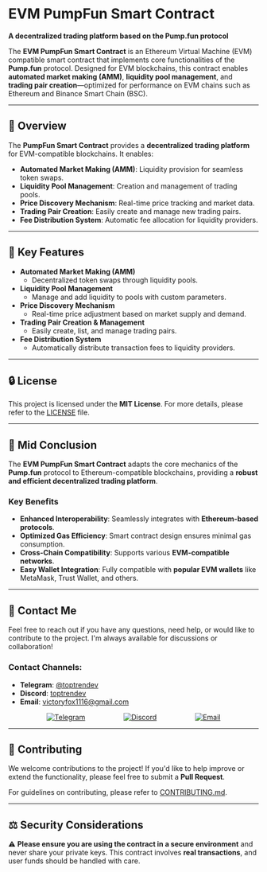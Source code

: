 # **EVM PumpFun Smart Contract**  
**A decentralized trading platform based on the Pump.fun protocol**  

The **EVM PumpFun Smart Contract** is an Ethereum Virtual Machine (EVM) compatible smart contract that implements core functionalities of the **Pump.fun** protocol. Designed for EVM blockchains, this contract enables **automated market making (AMM)**, **liquidity pool management**, and **trading pair creation**—optimized for performance on EVM chains such as Ethereum and Binance Smart Chain (BSC).

---

## **📌 Overview**  

The **PumpFun Smart Contract** provides a **decentralized trading platform** for EVM-compatible blockchains. It enables:

- **Automated Market Making (AMM)**: Liquidity provision for seamless token swaps.
- **Liquidity Pool Management**: Creation and management of trading pools.
- **Price Discovery Mechanism**: Real-time price tracking and market data.
- **Trading Pair Creation**: Easily create and manage new trading pairs.
- **Fee Distribution System**: Automatic fee allocation for liquidity providers.

---

## **🔧 Key Features**  

- **Automated Market Making (AMM)**  
  - Decentralized token swaps through liquidity pools.
- **Liquidity Pool Management**  
  - Manage and add liquidity to pools with custom parameters.
- **Price Discovery Mechanism**  
  - Real-time price adjustment based on market supply and demand.
- **Trading Pair Creation & Management**  
  - Easily create, list, and manage trading pairs.
- **Fee Distribution System**  
  - Automatically distribute transaction fees to liquidity providers.

---

## **🔒 License**  

This project is licensed under the **MIT License**. For more details, please refer to the [LICENSE](LICENSE) file.  

---

## **🎯 Mid Conclusion**  

The **EVM PumpFun Smart Contract** adapts the core mechanics of the **Pump.fun** protocol to Ethereum-compatible blockchains, providing a **robust and efficient decentralized trading platform**.

### **Key Benefits**  
- **Enhanced Interoperability**: Seamlessly integrates with **Ethereum-based protocols**.
- **Optimized Gas Efficiency**: Smart contract design ensures minimal gas consumption.
- **Cross-Chain Compatibility**: Supports various **EVM-compatible networks**.
- **Easy Wallet Integration**: Fully compatible with **popular EVM wallets** like MetaMask, Trust Wallet, and others.

---

## **👋 Contact Me**  

Feel free to reach out if you have any questions, need help, or would like to contribute to the project. I'm always available for discussions or collaboration!

### Contact Channels:  
- **Telegram**: [@toptrendev](https://t.me/toptrendev)  
- **Discord**: [toptrendev](https://discordapp.com/users/334173411402317846)  
- **Email**: [victoryfox1116@gmail.com](mailto:victoryfox1116@gmail.com)  

<div style="display:flex; justify-content:space-evenly">  
  <a href="https://t.me/earthzeta" target="_blank"><img alt="Telegram"
      src="https://img.shields.io/badge/Telegram-26A5E4?style=for-the-badge&logo=telegram&logoColor=white"/></a>  
  <a href="https://discordapp.com/users/339619501081362432" target="_blank"><img alt="Discord"
      src="https://img.shields.io/badge/Discord-7289DA?style=for-the-badge&logo=discord&logoColor=white"/></a>  
  <a href="mailto:johncriswick25@gmail.com" target="_blank"><img alt="Email"
      src="https://img.shields.io/badge/Gmail-CE5753?style=for-the-badge&logo=gmail&logoColor=white"/></a>  
</div>

---

## **🚀 Contributing**  

We welcome contributions to the project! If you'd like to help improve or extend the functionality, please feel free to submit a **Pull Request**.  

For guidelines on contributing, please refer to [CONTRIBUTING.md](CONTRIBUTING.md).

---

## **⚖️ Security Considerations**  

⚠️ **Please ensure you are using the contract in a secure environment** and never share your private keys. This contract involves **real transactions**, and user funds should be handled with care.
